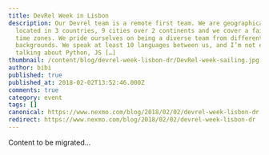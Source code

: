 ```yaml
---
title: DevRel Week in Lisbon
description: Our Devrel team is a remote first team. We are geographically
  located in 3 countries, 9 cities over 2 continents and we cover a fair few
  time zones. We pride ourselves on being a diverse team from different
  backgrounds. We speak at least 10 languages between us, and I’m not even
  talking about Python, JS […]
thumbnail: /content/blog/devrel-week-lisbon-dr/DevRel-week-sailing.jpg
author: bibi
published: true
published_at: 2018-02-02T13:52:46.000Z
comments: true
category: event
tags: []
canonical: https://www.nexmo.com/blog/2018/02/02/devrel-week-lisbon-dr
redirect: https://www.nexmo.com/blog/2018/02/02/devrel-week-lisbon-dr
---
```


Content to be migrated...
